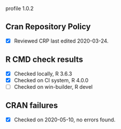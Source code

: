 profile 1.0.2

## Cran Repository Policy

- [x] Reviewed CRP last edited 2020-03-24.

## R CMD check results

- [x] Checked locally, R 3.6.3
- [x] Checked on CI system, R 4.0.0
- [ ] Checked on win-builder, R devel

## CRAN failures

- [x] Checked on 2020-05-10, no errors found.
